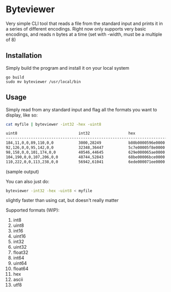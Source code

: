 # Byteviewer

Very simple CLI tool that reads a file from the standard input and prints it in a series of different encodings. Right now only supports very basic encodings, and reads n bytes at a time (set with -width, must be a multiple of 8)

## Installation

Simply build the program and install it on your local system

```
go build
sudo mv byteviewer /usr/local/bin
```

## Usage

Simply read from any standard input and flag all the formats you want to display, like so:

```bash
cat myfile | byteviewer -int32 -hex -uint8

uint8                           int32                 hex
-----------------------------------------------------------------------
184,11,0,0,89,110,0,0           3000,28249            b80b0000596e0000
92,126,0,0,95,142,0,0           32348,36447           5c7e00005f8e0000
98,158,0,0,101,174,0,0          40546,44645           629e000065ae0000
104,190,0,0,107,206,0,0         48744,52843           68be00006bce0000
110,222,0,0,113,238,0,0         56942,61041           6ede000071ee0000
```

(sample output)

You can also just do:

```bash
byteviewer -int32 -hex -uint8 < myfile
```

slightly faster than using cat, but doesn't really matter

Supported formats (WIP):

1. int8
2. uint8
3. int16
4. uint16
5. int32
6. uint32
7. float32
8. int64
9. uint64
10. float64
11. hex
12. ascii
13. utf8
